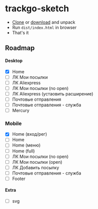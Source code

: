 # trackgo-sketch
* [Clone](https://github.com/matro-skin/trackgo-sketch.git) or [download](https://github.com/matro-skin/trackgo-sketch/archive/master.zip) and unpack
* Run `dist/index.html` in browser
* That's it

## Roadmap
#### Desktop
- [x] Home
- [ ] ЛК Мои посылки
- [ ] ЛК Aliexpress
- [ ] ЛК Мои посылки (no open)
- [ ] ЛК Aliexpress (устаовить расширение)
- [ ] Почтовые отправления
- [ ] Почтовые отправления - служба
- [ ] Mercury

### Mobile
- [x] Home (вход/рег)
- [ ] Home
- [ ] Home (меню)
- [ ] Home (full)
- [ ] ЛК Мои посылки (no open)
- [ ] ЛК Мои посылки (open)
- [ ] ЛК Добавить посылку
- [ ] Почтовые отправления - служба
- [ ] Footer

#### Extra
- [ ] svg
